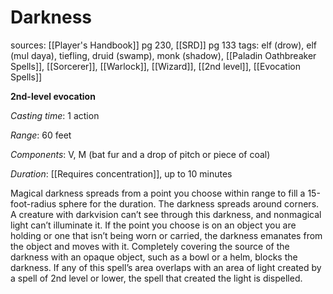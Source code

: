 # Darkness
sources: [[Player's Handbook]] pg 230, [[SRD]] pg 133
tags: elf (drow), elf (mul daya), tiefling, druid (swamp), monk (shadow), [[Paladin Oathbreaker Spells]], [[Sorcerer]], [[Warlock]], [[Wizard]], [[2nd level]], [[Evocation Spells]]

**2nd-level evocation**

*Casting time*: 1 action

*Range*: 60 feet

*Components*: V, M (bat fur and a drop of pitch or piece of coal)

*Duration*: [[Requires concentration]], up to 10 minutes

Magical darkness spreads from a point you choose within range to fill a 15-foot-radius sphere for the duration. The darkness spreads around corners. A creature with darkvision can’t see through this darkness, and nonmagical light can’t illuminate it. If the point you choose is on an object you are holding or one that isn’t being worn or carried, the darkness emanates from the object and moves with it. Completely covering the source of the darkness with an opaque object, such as a bowl or a helm, blocks the darkness. If any of this spell’s area overlaps with an area of light created by a spell of 2nd level or lower, the spell that created the light is dispelled. 
